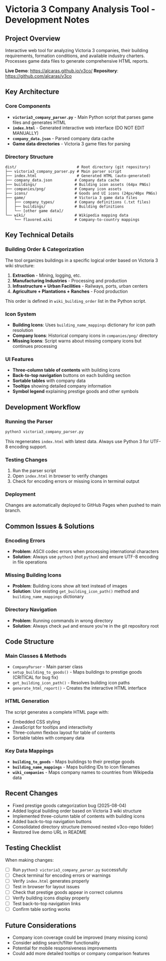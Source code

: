 # Victoria 3 Company Analysis Tool - Development Notes

## Project Overview
Interactive web tool for analyzing Victoria 3 companies, their building requirements, formation conditions, and available industry charters. Processes game data files to generate comprehensive HTML reports.

**Live Demo**: https://alcaras.github.io/v3co/
**Repository**: https://github.com/alcaras/v3co

## Key Architecture

### Core Components
- **`victoria3_company_parser.py`** - Main Python script that parses game files and generates HTML
- **`index.html`** - Generated interactive web interface (DO NOT EDIT MANUALLY)
- **`company_data.json`** - Parsed company data cache
- **Game data directories** - Victoria 3 game files for parsing

### Directory Structure
```
dist/                           # Root directory (git repository)
├── victoria3_company_parser.py # Main parser script
├── index.html                  # Generated HTML (auto-generated)
├── company_data.json          # Company data cache
├── buildings/                 # Building icon assets (64px PNGs)
├── companies/png/             # Company icon assets
├── icons/                     # Goods and UI icons (24px/40px PNGs)
├── game/                      # Victoria 3 game data files
│   ├── company_types/         # Company definitions (.txt files)
│   ├── buildings/             # Building definitions
│   └── [other game data]/
└── wiki/                      # Wikipedia mapping data
    └── flavored.wiki          # Company-to-country mappings
```

## Key Technical Details

### Building Order & Categorization
The tool organizes buildings in a specific logical order based on Victoria 3 wiki structure:
1. **Extraction** - Mining, logging, etc.
2. **Manufacturing Industries** - Processing and production
3. **Infrastructure + Urban Facilities** - Railways, ports, urban centers
4. **Agriculture + Plantations + Ranches** - Food production

This order is defined in `wiki_building_order` list in the Python script.

### Icon System
- **Building Icons**: Uses `building_name_mappings` dictionary for icon path resolution
- **Company Icons**: Historical company icons in `companies/png/` directory
- **Missing Icons**: Script warns about missing company icons but continues processing

### UI Features
- **Three-column table of contents** with building icons
- **Back-to-top navigation** buttons on each building section
- **Sortable tables** with company data
- **Tooltips** showing detailed company information
- **Symbol legend** explaining prestige goods and other symbols

## Development Workflow

### Running the Parser
```bash
python3 victoria3_company_parser.py
```
This regenerates `index.html` with latest data. Always use Python 3 for UTF-8 encoding support.

### Testing Changes
1. Run the parser script
2. Open `index.html` in browser to verify changes
3. Check for encoding errors or missing icons in terminal output

### Deployment
Changes are automatically deployed to GitHub Pages when pushed to main branch.

## Common Issues & Solutions

### Encoding Errors
- **Problem**: ASCII codec errors when processing international characters
- **Solution**: Always use `python3` (not `python`) and ensure UTF-8 encoding in file operations

### Missing Building Icons
- **Problem**: Building icons show alt text instead of images
- **Solution**: Use existing `get_building_icon_path()` method and `building_name_mappings` dictionary

### Directory Navigation
- **Problem**: Running commands in wrong directory
- **Solution**: Always check `pwd` and ensure you're in the git repository root

## Code Structure

### Main Classes & Methods
- `CompanyParser` - Main parser class
- `setup_building_to_goods()` - Maps buildings to prestige goods (CRITICAL for bug fix)
- `get_building_icon_path()` - Resolves building icon paths
- `generate_html_report()` - Creates the interactive HTML interface

### HTML Generation
The script generates a complete HTML page with:
- Embedded CSS styling
- JavaScript for tooltips and interactivity
- Three-column flexbox layout for table of contents
- Sortable tables with company data

### Key Data Mappings
- **`building_to_goods`** - Maps buildings to their prestige goods
- **`building_name_mappings`** - Maps building IDs to icon filenames
- **`wiki_companies`** - Maps company names to countries from Wikipedia data

## Recent Changes
- Fixed prestige goods categorization bug (2025-08-04)
- Added logical building order based on Victoria 3 wiki structure
- Implemented three-column table of contents with building icons
- Added back-to-top navigation buttons
- Consolidated directory structure (removed nested v3co-repo folder)
- Restored live demo URL in README

## Testing Checklist
When making changes:
- [ ] Run `python3 victoria3_company_parser.py` successfully
- [ ] Check terminal for encoding errors or warnings
- [ ] Verify `index.html` generates properly
- [ ] Test in browser for layout issues
- [ ] Check that prestige goods appear in correct columns
- [ ] Verify building icons display properly
- [ ] Test back-to-top navigation links
- [ ] Confirm table sorting works

## Future Considerations
- Company icon coverage could be improved (many missing icons)
- Consider adding search/filter functionality
- Potential for mobile responsiveness improvements
- Could add more detailed tooltips or company comparison features